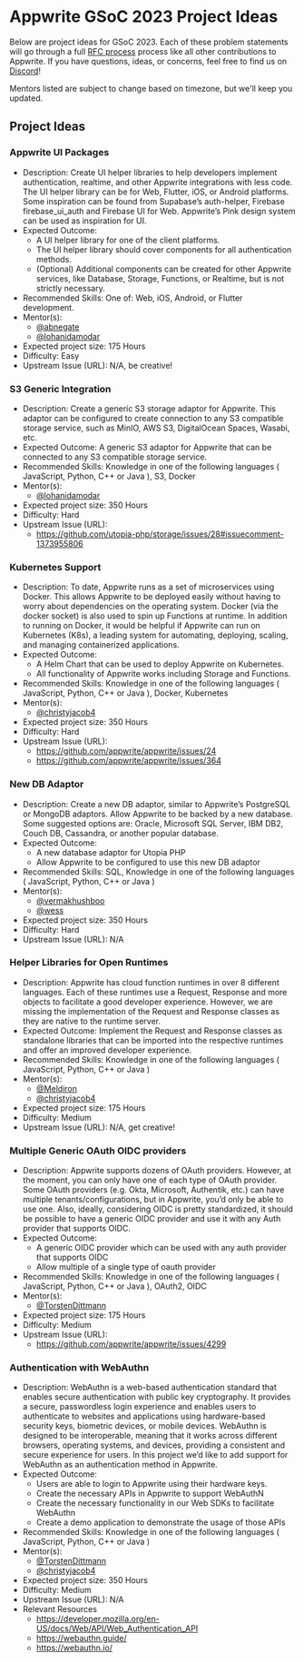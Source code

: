 # Appwrite GSoC 2023 Project Ideas
Below are project ideas for GSoC 2023. Each of these problem statements will go through a full 
[RFC process](https://github.com/appwrite/rfc) process like all other contributions to Appwrite.
If you have questions, ideas, or concerns, feel free to find us on [Discord](https://appwrite.io/discord)!

Mentors listed are subject to change based on timezone, but we'll keep you updated.

## Project Ideas
### Appwrite UI Packages
- Description: Create UI helper libraries to help developers implement authentication, realtime, and other Appwrite integrations with less code. The UI helper library can be for Web, Flutter, iOS, or Android platforms. Some inspiration can be found from Supabase’s auth-helper,  Firebase firebase_ui_auth and Firebase UI for Web. Appwrite’s Pink design system can be used as inspiration for UI.
- Expected Outcome: 
  - A UI helper library for one of the client platforms. 
  - The UI helper library should cover components for all authentication methods. 
  - (Optional) Additional components can be created for other Appwrite services, like Database, Storage, Functions, or Realtime, but is not strictly necessary.
- Recommended Skills: One of: Web, iOS, Android, or Flutter development.
- Mentor(s):
  - [@abnegate](https://github.com/abnegate)
  - [@lohanidamodar](https://github.com/lohanidamodar)
- Expected project size: 175 Hours
- Difficulty: Easy
- Upstream Issue (URL): N/A, be creative!
### S3 Generic Integration
- Description: Create a generic S3 storage adaptor for Appwrite. This adaptor can be configured to create connection to any S3 compatible storage service, such as MinIO, AWS S3, DigitalOcean Spaces, Wasabi, etc.
- Expected Outcome: A generic S3 adaptor for Appwrite that can be connected to any S3 compatible storage service.
- Recommended Skills: Knowledge in one of the following languages ( JavaScript, Python, C++ or Java ), S3, Docker
- Mentor(s):
  - [@lohanidamodar](https://github.com/lohanidamodar)
- Expected project size: 350 Hours
- Difficulty: Hard
- Upstream Issue (URL): 
  - https://github.com/utopia-php/storage/issues/28#issuecomment-1373955806 
### Kubernetes Support
- Description: To date, Appwrite runs as a set of microservices using Docker. This allows Appwrite to be deployed easily without having to worry about dependencies on the operating system. Docker (via the docker socket) is also used to spin up Functions at runtime. In addition to running on Docker, it would be helpful if Appwrite can run on Kubernetes (K8s), a leading system for automating, deploying, scaling, and managing containerized applications.
- Expected Outcome: 
  - A Helm Chart that can be used to deploy Appwrite on Kubernetes. 
  - All functionality of Appwrite works including Storage and Functions.
- Recommended Skills: Knowledge in one of the following languages ( JavaScript, Python, C++ or Java ),  Docker, Kubernetes
- Mentor(s):
  - [@christyjacob4](https://github.com/christyjacob4)
- Expected project size: 350 Hours
- Difficulty: Hard
- Upstream Issue (URL):
  - https://github.com/appwrite/appwrite/issues/24
  - https://github.com/appwrite/appwrite/issues/364

### New DB Adaptor
- Description: Create a new DB adaptor, similar to Appwrite’s PostgreSQL or MongoDB adaptors. Allow Appwrite to be backed by a new database. Some suggested options are: Oracle, Microsoft SQL Server, IBM DB2, Couch DB, Cassandra, or another popular database.
- Expected Outcome: 
  - A new database adaptor for Utopia PHP
  - Allow Appwrite to be configured to use this new DB adaptor
- Recommended Skills: SQL, Knowledge in one of the following languages ( JavaScript, Python, C++ or Java ) 
- Mentor(s):
  - [@vermakhushboo](https://github.com/vermakhushboo)
  - [@wess](https://github.com/wess)
- Expected project size: 350 Hours
- Difficulty: Hard
- Upstream Issue (URL): N/A
  
### Helper Libraries for Open Runtimes
- Description: Appwrite has cloud function runtimes in over 8 different languages. Each of these runtimes use a Request, Response and more objects to facilitate a good developer experience. However, we are missing the implementation of the Request and Response classes as they are native to the runtime server. 
- Expected Outcome: Implement the Request and Response classes as standalone libraries that can be imported into the respective runtimes and offer an improved developer experience.
- Recommended Skills: Knowledge in one of the following languages ( JavaScript, Python, C++ or Java ) 
- Mentor(s):
  - [@Meldiron](https://github.com/Meldiron)
  - [@christyjacob4](https://github.com/christyjacob4)
- Expected project size: 175 Hours
- Difficulty: Medium
- Upstream Issue (URL): N/A, get creative!

  
### Multiple Generic OAuth OIDC providers
- Description: Appwrite supports dozens of OAuth providers. However, at the moment, you can only have one of each type of OAuth provider. Some OAuth providers (e.g. Okta, Microsoft, Authentik, etc.) can have multiple tenants/configurations, but in Appwrite, you’d only be able to use one. Also, ideally, considering OIDC is pretty standardized, it should be possible to have a generic OIDC provider and use it with any Auth provider that supports OIDC.
- Expected Outcome: 
  - A generic OIDC provider which can be used with any auth provider that supports OIDC
  - Allow multiple of a single type of oauth provider
- Recommended Skills: Knowledge in one of the following languages ( JavaScript, Python, C++ or Java ), OAuth2, OIDC
- Mentor(s):
  - [@TorstenDittmann](https://github.com/TorstenDittmann)
- Expected project size: 175 Hours
- Difficulty: Medium
- Upstream Issue (URL): 
    - https://github.com/appwrite/appwrite/issues/4299
  
### Authentication with WebAuthn
- Description: WebAuthn is a web-based authentication standard that enables secure authentication with public key cryptography. It provides a secure, passwordless login experience and enables users to authenticate to websites and applications using hardware-based security keys, biometric devices, or mobile devices. WebAuthn is designed to be interoperable, meaning that it works across different browsers, operating systems, and devices, providing a consistent and secure experience for users. In this project we’d like to add support for WebAuthn as an authentication method in Appwrite.
- Expected Outcome: 
  - Users are able to login to Appwrite using their hardware keys.
  - Create the necessary APIs in Appwrite to support WebAuthN
  - Create the necessary functionality in our Web SDKs to facilitate WebAuthn
  - Create a demo application to demonstrate the usage of those APIs
- Recommended Skills: Knowledge in one of the following languages ( JavaScript, Python, C++ or Java ) 
- Mentor(s):
  - [@TorstenDittmann](https://github.com/TorstenDittmann)
  - [@christyjacob4](https://github.com/christyjacob4)
- Expected project size: 350 Hours
- Difficulty: Medium
- Upstream Issue (URL): N/A
- Relevant Resources
  - https://developer.mozilla.org/en-US/docs/Web/API/Web_Authentication_API
  - https://webauthn.guide/
  - https://webauthn.io/
